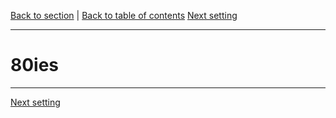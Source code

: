 [Back to section](./README.md) | [Back to table of contents](../README.md)
[Next setting](./02_Cyberpunk.md)

---

# 80ies

---

[Next setting](./02_Cyberpunk.md)
